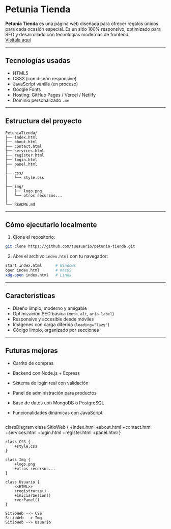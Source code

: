 
#  Petunia Tienda

**Petunia Tienda** es una página web diseñada para ofrecer regalos únicos para cada ocasión especial. Es un sitio 100% responsivo, optimizado para SEO y desarrollado con tecnologías modernas de frontend.  
[Visítala aquí](https://www.petuniatienda.me)

---

## Tecnologías usadas

- HTML5
- CSS3 (con diseño responsive)
- JavaScript vanilla (en proceso)
- Google Fonts
- Hosting: GitHub Pages / Vercel / Netlify
- Dominio personalizado `.me`

---

##  Estructura del proyecto

```
PetuniaTienda/
├── index.html
├── about.html
├── contact.html
├── services.html
├── register.html
├── login.html
├── panel.html
│
├── css/
│   └── style.css
│
├── img/
│   ├── logo.png
│   └── otros recursos...
│
└── README.md
```

---

##  Cómo ejecutarlo localmente

1. Clona el repositorio:

```bash
git clone https://github.com/tuusuario/petunia-tienda.git
```

2. Abre el archivo `index.html` con tu navegador:

```bash
start index.html      # Windows
open index.html       # macOS
xdg-open index.html   # Linux
```

---

## Características

- Diseño limpio, moderno y amigable
- Optimización SEO básica (`meta`, `alt`, `aria-label`)
- Responsive y accesible desde móviles
- Imágenes con carga diferida (`loading="lazy"`)
- Código limpio, organizado por secciones

---

##  Futuras mejoras

- Carrito de compras
- Backend con Node.js + Express
- Sistema de login real con validación
- Panel de administración para productos
- Base de datos con MongoDB o PostgreSQL
- Funcionalidades dinámicas con JavaScript

  ```mermaid
classDiagram
    class SitioWeb {
        +index.html
        +about.html
        +contact.html
        +services.html
        +login.html
        +register.html
        +panel.html
    }

    class CSS {
        +style.css
    }

    class Img {
        +logo.png
        +otros recursos...
    }

    class Usuario {
        <<HTML>>
        +registrarse()
        +iniciarSesion()
        +verPanel()
    }

    SitioWeb --> CSS
    SitioWeb --> Img
    SitioWeb --> Usuario
```

